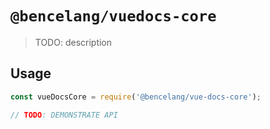 # `@bencelang/vuedocs-core`

> TODO: description

## Usage

```js
const vueDocsCore = require('@bencelang/vue-docs-core');

// TODO: DEMONSTRATE API
```
